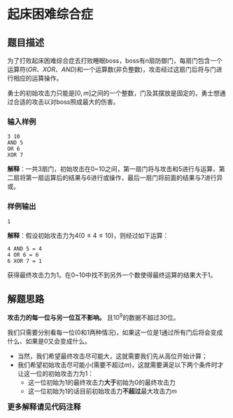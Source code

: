 # 起床困难综合症

## 题目描述

为了打败起床困难综合症去打败睡眠boss，boss有$n$扇防御门，每扇门包含一个运算符($OR、XOR、AND$)和一个运算数(非负整数)，攻击经过这扇门后将与门进行相应的运算操作。

勇士的初始攻击力只能是$[0,m]$之间的一个整数，门及其摆放是固定的，勇士想通过合适的攻击以对boss照成最大的伤害。


### 输入样例
```
3 10
AND 5
OR 6
XOR 7
```
**解释**：一共$3$扇门，初始攻击在$0$~$10$之间，第一扇门将与攻击和5进行与运算，第二扇将第一扇运算后的结果与6进行或操作，最后一扇门将前面的结果与7进行异或。

### 样例输出
```
1
```
**解释**：假设初始攻击力为$4(0\leq4\leq10)$，则经过如下运算：
```
4 AND 5 = 4
4 OR 6 = 6
6 XOR 7 = 1
```
获得最终攻击力为1。在$0$~$10$中找不到另外一个数使得最终运算的结果大于$1$。

## 解题思路
**攻击力的每一位与另一位互不影响。** 且$10^9$的数据不超过$30$位。

我们只需要分别看每一位(0和1两种情况)，如果这一位是$1$通过所有门后将会变成什么、如果是$0$又会变成什么。

+ 当然，我们希望最终攻击尽可能大，这就需要我们先从高位开始计算；
+ 我们希望初始攻击尽可能小(需要不超过$m$)，这就需要满足以下两个条件时才让这一位的初始攻击力为$1$：
  + 这一位初始为$1$的最终攻击力**大于**初始为$0$的最终攻击力
  + 这一位初始为$1$的话目前初始攻击力**不超过**最大攻击力$m$

<big>**更多解释请见代码注释**</big>